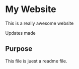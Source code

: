 # My Website

This is a really awesome website

Updates made

## Purpose

This file is juest a readme file.
